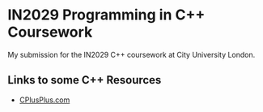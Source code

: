 # IN2029 Programming in C++ Coursework
My submission for the IN2029 C++ coursework at City University London.

## Links to some C++ Resources
- [CPlusPlus.com](http://www.cplusplus.com/files/tutorial.pdf)
